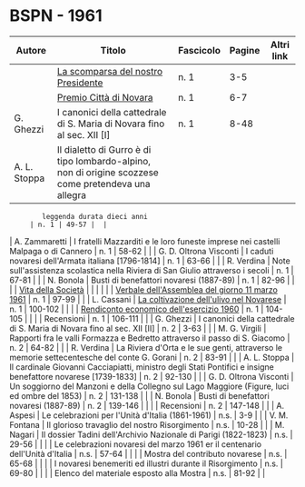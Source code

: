 # BSPN - 1961

| Autore       | Titolo                                                                                              | Fascicolo | Pagine | Altri link |
|--------------|-----------------------------------------------------------------------------------------------------|-----------|--------|------------|
|              | [La scomparsa del nostro Presidente](http://www.ssno.it/BSPNo/bspn_vita61.html#613-1)               | n. 1      | 3-5    |            |
|              | [Premio Città di Novara](http://www.ssno.it/BSPNo/bspn_vita61.html#615)                             | n. 1      | 6-7    |            |
| G. Ghezzi    | I canonici della cattedrale di S. Maria di Novara fino al sec. XII [I]                              | n. 1      | 8-48   |            |
| A. L. Stoppa | Il dialetto di Gurro è di tipo lombardo-alpino, non di origine scozzese come pretendeva una allegra 

            leggenda durata dieci anni
         | n. 1 | 49-57 |  |

| A. Zammaretti | I fratelli Mazzarditi e le loro funeste imprese nei castelli Malpaga o di Cannero | n. 1 | 58-62 | |
| G. D. Oltrona Visconti | I caduti novaresi dell'Armata italiana [1796-1814] | n. 1 | 63-66 | |
| R. Verdina | Note sull'assistenza scolastica nella Riviera di San Giulio attraverso i secoli | n. 1 | 67-81 | |
| N. Bonola | Busti di benefattori novaresi (1887-89) | n. 1 | 82-96 | |
| | [Vita della Società](http://www.ssno.it/BSPNo/bspn_vita61.html#610) | | | |
| | [Verbale dell'Assemblea del giorno 11 marzo 1961](http://www.ssno.it/BSPNo/bspn_vita61.html#611)
| n. 1 | 97-99 | |
| L. Cassani | [La coltivazione dell'ulivo nel Novarese](http://www.ssno.it/BSPNo/bspn_vita61.html#614) | n. 1 | 100-102 | |
| | [Rendiconto economico dell'esercizio 1960](http://www.ssno.it/BSPNo/bspn_vita61.html#612) | n. 1 | 104-105 | |
| | Recensioni | n. 1 | 106-111 | |
| G. Ghezzi | I canonici della cattedrale di S. Maria di Novara fino al sec. XII [II] | n. 2 | 3-63 | |
| M. G. Virgili | Rapporti fra le valli Formazza e Bedretto attraverso il passo di S. Giacomo | n. 2 | 64-82 | |
| R. Verdina | La Riviera d'Orta e le sue genti, attraverso le memorie settecentesche del conte G. Gorani | n. 2 | 83-91 | |
| A. L. Stoppa | Il cardinale Giovanni Cacciapiatti, ministro degli Stati Pontifici e insigne benefattore novarese
[1739-1833]
| n. 2 | 92-130 | |
| G. D. Oltrona Visconti | Un soggiorno del Manzoni e della Collegno sul Lago Maggiore (Figure, luci ed ombre del
1853) | n. 2 | 131-138 | |
| N. Bonola | Busti di benefattori novaresi (1887-89) | n. 2 | 139-146 | |
| | Recensioni | n. 2 | 147-148 | |
| A. Aspesi | Le celebrazioni per l'Unità d'Italia (1861-1961) | n.s. | 3-9 | |
| V. M. Fontana | Il glorioso travaglio del nostro Risorgimento | n.s. | 10-28 | |
| M. Nagari | Il dossier Tadini dell'Archivio Nazionale di Parigi (1822-1823) | n.s. | 29-56 | |
| | Le celebrazioni novaresi del marzo 1961 er il centenario dell'Unità d'Italia | n.s. | 57-64 | |
| | Mostra del contributo novarese | n.s. | 65-68 | |
| | I novaresi benemeriti ed illustri durante il Risorgimento | n.s. | 69-80 | |
| | Elenco del materiale esposto alla Mostra | n.s. | 81-92 | |

